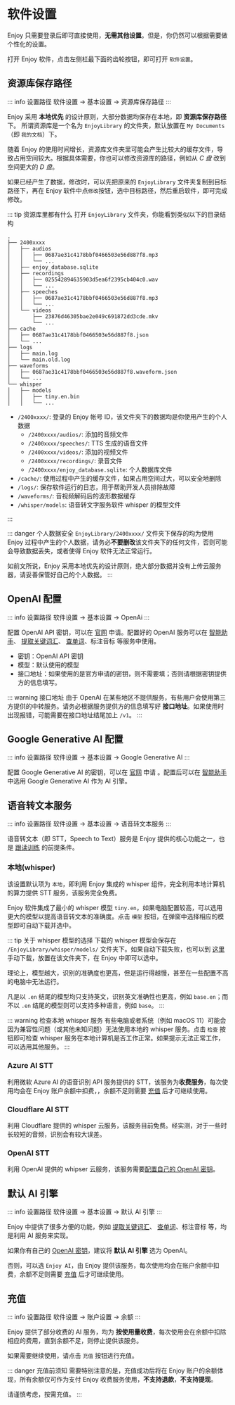 # 软件设置

Enjoy 只需要登录后即可直接使用，**无需其他设置**。但是，你仍然可以根据需要做个性化的设置。

打开 Enjoy 软件，点击左侧栏最下面的齿轮按钮，即可打开 `软件设置`。

## 资源库保存路径

::: info 设置路径
软件设置 -> 基本设置 -> 资源库保存路径
:::

Enjoy 采用 **本地优先** 的设计原则，大部分数据均保存在本地，即 **资源库保存路径** 下。
所谓资源库是一个名为 `EnjoyLibrary` 的文件夹，默认放置在 `My Documents` （即 `我的文档`）下。

随着 Enjoy 的使用时间增长，资源库文件夹里可能会产生比较大的缓存文件，导致占用空间较大。根据具体需要，你也可以修改资源库的路径，例如从 _C 盘_ 改到空间更大的 _D 盘_。

如果已经产生了数据，修改时，可以先把原来的 `EnjoyLibrary` 文件夹复制到目标路径下，再在 Enjoy 软件中点`修改`按钮，选中目标路径，然后重启软件，即可完成修改。

::: tip 资源库里都有什么
打开 `EnjoyLibrary` 文件夹，你能看到类似以下的目录结构

```
.
├── 2400xxxx
│   ├── audios
│   │   ├── 0687ae31c4178bbf0466503e56d887f8.mp3
│   │   └── ...
│   ├── enjoy_database.sqlite
│   ├── recordings
│   │   ├── 025542894635903d5ea6f2395cb404c0.wav
│   │   └── ...
│   ├── speeches
│   │   ├── 0687ae31c4178bbf0466503e56d887f8.mp3
│   │   └── ...
│   └── videos
│       ├── 23876d46305bae2e049c691872dd3cde.mkv
│       └── ...
├── cache
│   ├── 0687ae31c4178bbf0466503e56d887f8.json
│   └── ...
├── logs
│   ├── main.log
│   └── main.old.log
├── waveforms
│   ├── 0687ae31c4178bbf0466503e56d887f8.waveform.json
│   └── ...
└── whisper
│   ├── models
│   │   ├── tiny.en.bin
│   │   └── ...
```

- `/2400xxxx/`: 登录的 Enjoy 帐号 ID，该文件夹下的数据均是你使用产生的个人数据
  - `/2400xxxx/audios/`: 添加的音频文件
  - `/2400xxxx/speeches/`: TTS 生成的语音文件
  - `/2400xxxx/videos/`: 添加的视频文件
  - `/2400xxxx/recordings/`: 录音文件
  - `/2400xxxx/enjoy_database.sqlite`: 个人数据库文件
- `/cache/`: 使用过程中产生的缓存文件，如果占用空间过大，可以安全地删除
- `/logs/`: 保存软件运行的日志，用于帮助开发人员排除故障
- `/waveforms/`: 音视频解码后的波形数据缓存
- `/whisper/models`: 语音转文字服务软件 whisper 的模型文件

:::

::: danger 个人数据安全
`EnjoyLibrary/2400xxxx/` 文件夹下保存的均为使用 Enjoy 过程中产生的个人数据，请务必**不要删改**该文件夹下的任何文件，否则可能会导致数据丢失，或者使得 Enjoy 软件无法正常运行。

如前文所说，Enjoy 采用本地优先的设计原则，绝大部分数据并没有上传云服务器，请妥善保管好自己的个人数据。
:::

## OpenAI 配置

::: info 设置路径
软件设置 -> 基本设置 -> OpenAi
:::

配置 OpenAI API 密钥，可以在 [官网](https://platform.openai.com/api-keys) 申请。配置好的 OpenAI 服务可以在 [智能助手](./ai-assistant.md)、 [提取关键词汇](./webpage#提取关键词汇)、 [查单词](./webpage#查单词)、标注音标 等服务中使用。

- 密钥：OpenAI API 密钥
- 模型：默认使用的模型
- 接口地址：如果使用的是官方申请的密钥，则不需要填；否则请根据密钥提供方的信息填写。

::: warning 接口地址
由于 OpenAI 在某些地区不提供服务，有些用户会使用第三方提供的中转服务。请务必根据服务提供方的信息填写好 **接口地址**。如果使用时出现报错，可能需要在接口地址结尾加上 `/v1`。
:::

## Google Generative AI 配置

::: info 设置路径
软件设置 -> 基本设置 -> Google Generative AI
:::

配置 Google Generative AI 的密钥，可以在 [官网](https://ai.google.dev/) 申请 。配置后可以在 [智能助手](./ai-assistant.md) 中选用 Google Generative AI 作为 AI 引擎。

## 语音转文本服务

::: info 设置路径
软件设置 -> 基本设置 -> 语音转文本服务
:::

语音转文本（即 STT，Speech to Text）服务是 Enjoy 提供的核心功能之一，也是 [跟读训练](./audios.md#跟读音频) 的前提条件。

### 本地(whisper)

该设置默认项为 `本地`，即利用 Enjoy 集成的 whisper 组件，完全利用本地计算机的算力提供 STT 服务，该服务完全免费。

Enjoy 软件集成了最小的 whisper 模型 `tiny.en`，如果电脑配置较高，可以选用更大的模型以提高语音转文本的准确度。点击 `模型` 按钮，在弹窗中选择相应的模型即可自动下载并选中。

::: tip 关于 whisper 模型的选择
下载的 whisper 模型会保存在 `/EnjoyLibrary/whisper/models/` 文件夹下。如果自动下载失败，也可以到 [这里](https://huggingface.co/ggerganov/whisper.cpp) 手动下载，放置在该文件夹下，在 Enjoy 中即可以选中。

理论上，模型越大，识别的准确度也更高，但是运行得越慢，甚至在一些配置不高的电脑中无法运行。

凡是以 `.en` 结尾的模型均只支持英文，识别英文准确性也更高，例如 `base.en`；而不以 `.en` 结尾的模型则可以支持多种语言，例如 `base`。
:::

::: warning 检查本地 whisper 服务
有些电脑或者系统（例如 macOS 11）可能会因为兼容性问题（或其他未知问题）无法使用本地的 whisper 服务。点击 `检查` 按钮即可检查 whisper 服务在本地计算机是否工作正常。如果提示无法正常工作，可以选用其他服务。
:::

### Azure AI STT

利用微软 Azure AI 的语音识别 API 服务提供的 STT，该服务为**收费服务**，每次使用均会在 Enjoy 账户余额中扣费，，余额不足则需要 [充值](#充值) 后才可继续使用。

### Cloudflare AI STT

利用 Cloudflare 提供的 whisper 云服务，该服务目前免费。经实测，对于一些时长较短的音频，识别会有较大误差。

### OpenAI STT

利用 OpenAI 提供的 whipser 云服务，该服务需要[配置自己的 OpenAI 密钥](#openai-配置)。

## 默认 AI 引擎

::: info 设置路径
软件设置 -> 基本设置 -> 默认 AI 引擎
:::

Enjoy 中提供了很多方便的功能，例如 [提取关键词汇](./webpage#提取关键词汇)、 [查单词](./webpage#查单词)、标注音标 等，均是利用 AI 服务来实现。

如果你有自己的 [OpenAI 密钥](#openai-配置)，建议将 **默认 AI 引擎** 选为 OpenAI。

否则，可以选 `Enjoy AI`，由 Enjoy 提供该服务，每次使用均会在账户余额中扣费，余额不足则需要 [充值](#充值) 后才可继续使用。

## 充值

::: info 设置路径
软件设置 -> 账户设置 -> 余额
:::

Enjoy 提供了部分收费的 AI 服务，均为 **按使用量收费**，每次使用会在余额中扣除相应的费用，直到余额不足，则停止提供该服务。

如果需要继续使用，请点击 `充值` 按钮进行充值。

::: danger 充值前须知
需要特别注意的是，充值成功后将在 Enjoy 账户的余额体现，所有余额仅可作为支付 Enjoy 收费服务使用，**不支持退款**，**不支持提现**。

请谨慎考虑，按需充值。
:::
